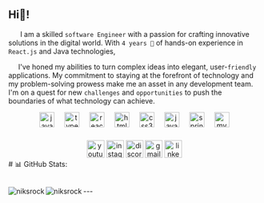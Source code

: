 <h2 align="left">Hi👋!</h2> 

&nbsp;&nbsp;&nbsp;&nbsp;&nbsp; I am a skilled `software Engineer` with a passion for crafting innovative solutions in the digital world. With `4 years 📅` of hands-on experience in `React.js` and Java technologies, 

&nbsp;&nbsp;&nbsp;&nbsp;&nbsp;I've honed my abilities to turn complex ideas into elegant, user-`friendly` applications. My commitment to staying at the forefront of technology and my problem-solving prowess make me an asset in any development team. I'm on a quest for new `challenges` and `opportunities` to push the boundaries of what technology can achieve.  



<div align="center">
  <img src="https://cdn.jsdelivr.net/gh/devicons/devicon/icons/javascript/javascript-original.svg" height="30" alt="javascript logo"  />
  <img width="12" />
  <img src="https://cdn.jsdelivr.net/gh/devicons/devicon/icons/typescript/typescript-original.svg" height="30" alt="typescript logo"  />
  <img width="12" />
  <img src="https://cdn.jsdelivr.net/gh/devicons/devicon/icons/react/react-original.svg" height="30" alt="react logo"  />
  <img width="12" />
  <img src="https://cdn.jsdelivr.net/gh/devicons/devicon/icons/html5/html5-original.svg" height="30" alt="html5 logo"  />
  <img width="12" />
  <img src="https://cdn.jsdelivr.net/gh/devicons/devicon/icons/css3/css3-original.svg" height="30" alt="css3 logo"  />
  <img width="12" />
  <img src="https://cdn.jsdelivr.net/gh/devicons/devicon/icons/java/java-original.svg" height="30" alt="java logo"  />
  <img width="12" />
  <img src="https://cdn.jsdelivr.net/gh/devicons/devicon/icons/spring/spring-original.svg" height="30" alt="spring logo"  />
  <img width="12" />
  <img src="https://cdn.jsdelivr.net/gh/devicons/devicon/icons/mysql/mysql-original.svg" height="30" alt="mysql logo"  />
</div>

###

<div align="center">
  <img src="https://img.shields.io/static/v1?message=Youtube&logo=youtube&label=&color=FF0000&logoColor=white&labelColor=&style=for-the-badge" height="35" alt="youtube logo"  />
  <img src="https://img.shields.io/static/v1?message=Instagram&logo=instagram&label=&color=E4405F&logoColor=white&labelColor=&style=for-the-badge" height="35" alt="instagram logo"  />
  <img src="https://img.shields.io/static/v1?message=Discord&logo=discord&label=&color=7289DA&logoColor=white&labelColor=&style=for-the-badge" height="35" alt="discord logo"  />
  <img src="https://img.shields.io/static/v1?message=Gmail&logo=gmail&label=&color=D14836&logoColor=white&labelColor=&style=for-the-badge" height="35" alt="gmail logo"  />
  <img src="https://img.shields.io/static/v1?message=LinkedIn&logo=linkedin&label=&color=0077B5&logoColor=white&labelColor=&style=for-the-badge" height="35" alt="linkedin logo"  />
</div>
# 📊 GitHub Stats:<br/>

<br/>
<p><img align="left" src="https://github-readme-stats.vercel.app/api/top-langs?username=niksrock&show_icons=true&locale=en&layout=compact" alt="niksrock" /></p>
---
<img align="left" src="[https://github-readme-stats.vercel.app/api/top-langs?username=niksrock&show_icons=true&locale=en&layout=compact](https://github-readme-stats.vercel.app/api?username=Niksrock&theme=dark&hide_border=false&include_all_commits=false&count_private=false)https://github-readme-stats.vercel.app/api?username=Niksrock&theme=dark&hide_border=false&include_all_commits=false&count_private=false" alt="niksrock" />
 
<!-- Proudly created with GPRM ( https://gprm.itsvg.in ) -->

###
